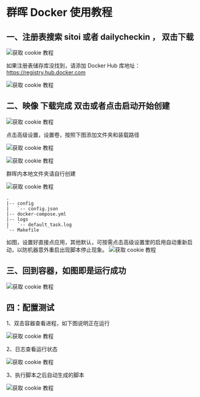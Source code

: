 # 群晖 Docker 使用教程

## 一、注册表搜索 sitoi 或者 dailycheckin ， 双击下载

![获取 cookie 教程](https://cdn.jsdelivr.net/gh/Sitoi/dailycheckin/docs/img/synology1.jpg)

如果注册表储存库没找到，请添加 Docker Hub 库地址：https://registry.hub.docker.com

![获取 cookie 教程](https://cdn.jsdelivr.net/gh/Sitoi/dailycheckin/docs/img/synology2.jpg)

## 二、映像 下载完成 双击或者点击启动开始创建

![获取 cookie 教程](https://cdn.jsdelivr.net/gh/Sitoi/dailycheckin/docs/img/synology3.jpg)

点击高级设置，设置卷，按照下图添加文件夹和装载路径

![获取 cookie 教程](https://cdn.jsdelivr.net/gh/Sitoi/dailycheckin/docs/img/synology4.jpg)

![获取 cookie 教程](https://cdn.jsdelivr.net/gh/Sitoi/dailycheckin/docs/img/synology5.jpg)

群晖内本地文件夹请自行创建

![获取 cookie 教程](https://cdn.jsdelivr.net/gh/Sitoi/dailycheckin/docs/img/synology6.jpg)

```text
.
|-- config
|   `-- config.json
|-- docker-compose.yml
|-- logs
|   `-- default_task.log
`-- Makefile
```

如图，设置好直接点应用，其他默认，可按需点击高级设置里的启用自动重新启动，以防机器意外重启出现脚本停止现象。
![获取 cookie 教程](https://cdn.jsdelivr.net/gh/Sitoi/dailycheckin/docs/img/synology7.jpg)

## 三、回到容器，如图即是运行成功
![获取 cookie 教程](https://cdn.jsdelivr.net/gh/Sitoi/dailycheckin/docs/img/synology8.jpg)

## 四：配置测试

1、双击容器查看进程，如下图说明正在运行

![获取 cookie 教程](https://cdn.jsdelivr.net/gh/Sitoi/dailycheckin/docs/img/synology9.jpg)

2、日志查看运行状态

![获取 cookie 教程](https://cdn.jsdelivr.net/gh/Sitoi/dailycheckin/docs/img/synology10.jpg)

3、执行脚本之后自动生成的脚本

![获取 cookie 教程](https://cdn.jsdelivr.net/gh/Sitoi/dailycheckin/docs/img/synology11.jpg)
